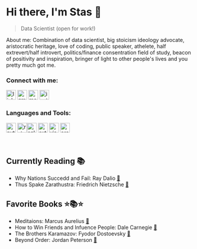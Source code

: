 # Hi there, I'm Stas 👋 

> Data Scientist (open for work!)

About me: Combination of data scientist, big stoicism ideology advocate, aristocratic heritage, love of coding, public speaker, athelete, half extrevert/half introvert, politics/finance consentration field of study, beacon of positivity and inspiration, bringer of light to other people's lives and you pretty much got me. 

### Connect with me:
[<img width="26px" src="https://img.icons8.com/color/48/linkedin.png" alt="linkedin">](https://www.linkedin.com/in/stanislav-chernyshov-7b74012b0/) 
<a href="mailto:s.chernyshov@setonhill.edu"><img width="26px" src="https://img.icons8.com/color/48/gmail-new.png" alt="gmail-new"/></a>
[<img width="26px" src="https://img.icons8.com/color/48/medium-logo.png" alt="medium-logo"/>](https://medium.com/@s.chernyshov)
[<img width="26px" src="https://img.icons8.com/color/48/instagram-new--v1.png" alt="instagram-new--v1"/>](https://www.instagram.com/stas.cherneshoff/)





<!--- 
  - Gmail: s.chernyshov@setonhill.edu<a href="mailto:s.chernyshov@setonhill.edu?subject=Subject%20Here&body=Hello%20World!"></a>
  - Medium: [medium.com/@s.chernyshov](https://medium.com/@s.chernyshov) 🖋️
  - Instagram: [instagram.com/stas.cherneshoff/](https://www.instagram.com/stas.cherneshoff/) 📸
--->
  

### Languages and Tools:


<img width="26px"  src="https://img.icons8.com/color/48/python--v1.png" alt="python--v1"/> <img width="26px" src="https://img.icons8.com/fluency/48/rstudio.png" alt="rstudio"/><img width="26px" src="https://img.icons8.com/nolan/64/sql.png" alt="sql"/>
<img width="26px" src="https://img.icons8.com/external-those-icons-flat-those-icons/24/external-MySQL-programming-and-development-those-icons-flat-those-icons.png" alt="external-MySQL-programming-and-development-those-icons-flat-those-icons"/>
<img width="26px" src="https://img.icons8.com/fluency/48/visual-studio-code-2019.png" alt="visual-studio-code-2019"/> 
<img width="26px" src="https://img.icons8.com/3d-fluency/94/orange.png" alt="orange"/>

<br/>

## Currently Reading 📚

- Why Nations Succedd and Fail: Ray Dalio [📖](https://www.goodreads.com/book/show/52962238-principles-for-dealing-with-the-changing-world-order?from_search=true&from_srp=true&qid=XfvxnKK8lH&rank=1)
- Thus Spake Zarathustra: Friedrich Nietzsche [📖](https://www.goodreads.com/book/show/51893.Thus_Spoke_Zarathustra?ref=nav_sb_ss_1_6)

  
## Favorite Books ⭐📚⭐ 
- Meditaions: Marcus Aurelius [📖](https://www.goodreads.com/book/show/30659.Meditations?from_search=true&from_srp=true&qid=PODuscHkzI&rank=1)
- How to Win Friends and Infuence People: Dale Carnegie [📖](https://www.goodreads.com/book/show/4865.How_to_Win_Friends_and_Influence_People?from_search=true&from_srp=true&qid=ypkVXZEsYA&rank=1)
- The Brothers Karamazov: Fyodor Dostoevsky [📖](https://www.goodreads.com/book/show/4934.The_Brothers_Karamazov?from_search=true&from_srp=true&qid=p6hDNUqvqC&rank=1)
- Beyond Order: Jordan Peterson [📖](https://www.goodreads.com/book/show/56019043-beyond-order?from_search=true&from_srp=true&qid=jI8ChO2Cel&rank=1)
